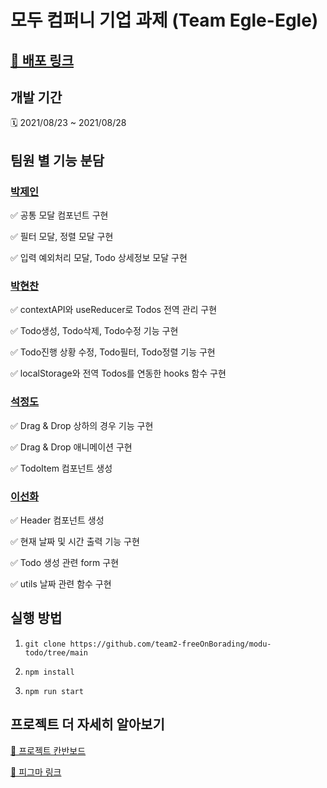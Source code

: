 # 모두 컴퍼니 기업 과제 (Team Egle-Egle)

## [🔗 배포 링크]()

## 개발 기간

 🗓 2021/08/23 ~ 2021/08/28

## 팀원 별 기능 분담

### [박제인](https://github.com/pjainxido)

  ✅ 공통 모달 컴포넌트 구현

  ✅ 필터 모달, 정렬 모달 구현

  ✅ 입력 예외처리 모달, Todo 상세정보 모달 구현

### [박현찬](https://github.com/Eyes0n)

  ✅ contextAPI와 useReducer로 Todos 전역 관리 구현

  ✅ Todo생성, Todo삭제, Todo수정 기능 구현

  ✅ Todo진행 상황 수정, Todo필터, Todo정렬 기능 구현

  ✅ localStorage와 전역 Todos를 연동한 hooks 함수 구현

### [석정도](https://github.com/Seokkitdo)

  ✅ Drag & Drop 상하의 경우 기능 구현

  ✅ Drag & Drop 애니메이션 구현

  ✅ TodoItem 컴포넌트 생성

### [이선화](https://github.com/sunhwa508)

  ✅ Header 컴포넌트 생성

  ✅ 현재 날짜 및 시간 출력 기능 구현

  ✅ Todo 생성 관련 form 구현
  
  ✅ utils 날짜 관련 함수 구현
  
## 실행 방법

1. `git clone https://github.com/team2-freeOnBorading/modu-todo/tree/main` 

2. `npm install`

3. `npm run start`

## 프로젝트 더 자세히 알아보기

[🔗 프로젝트 칸반보드](https://github.com/team2-freeOnBorading/modu-todo/projects/1)

[🔗 피그마 링크](https://www.figma.com/file/D1faOyS66kb5o3jU9n16QM/Todo-list-Design?node-id=95%3A2)
